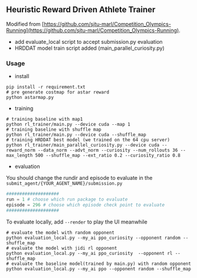 ## Heuristic Reward Driven Athlete Trainer

Modified from [https://github.com/sjtu-marl/Competition_Olympics-Running](https://github.com/sjtu-marl/Competition_Olympics-Running).
- add evaluate_local script to accept submission.py evaluation
- HRDDAT model train script added (main_parallel_curiosity.py)

### Usage
- install

```shell
pip install -r requirement.txt
# pre generate costmap for astar reward
python astarmap.py
```
- training
```shell
# training baseline with map1
python rl_trainer/main.py --device cuda --map 1
# training baseline with shuffle map
python rl_trainer/main.py --device cuda --shuffle_map
# training HRDDAT best model (we trained on the 64 cpu server)
python rl_trainer/main_parallel_curiosity.py --device cuda --reward_norm --data_norm --advt_norm --curiosity --num_rollouts 36 --max_length 500 --shuffle_map --ext_ratio 0.2 --curiosity_ratio 0.8
```

- evaluation

You should change the rundir and episode to evaluate in the `submit_agent/{YOUR_AGENT_NAME}/submission.py`
```python
####################
run = 1 # choose which run package to evaluate
episode = 296 # choose which episode check point to evaluate
####################
```

To evaluate locally, add `--render` to play the UI meanwhile
```shell
# evaluate the model with random opponent
python evaluation_local.py --my_ai ppo_curiosity --opponent random --shuffle_map
# evaluate the model with jidi rl opponent
python evaluation_local.py --my_ai ppo_curiosity  --opponent rl --shuffle_map
# evaluate the baseline model(trained by main.py) with random opponent
python evaluation_local.py --my_ai ppo --opponent random --shuffle_map
```